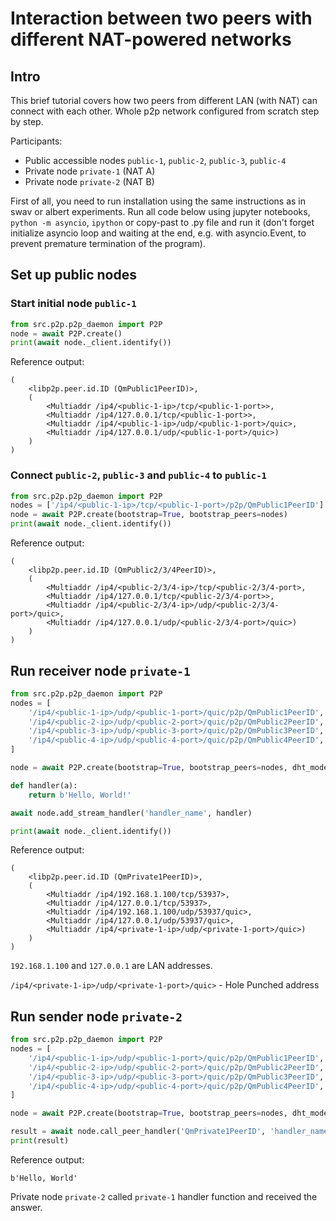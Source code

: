 # Interaction between two peers with different NAT-powered networks

## Intro

This brief tutorial covers how two peers from different LAN (with NAT) can connect with each other. Whole p2p network configured from scratch step by step.

Participants:
* Public accessible nodes `public-1`, `public-2`, `public-3`, `public-4`
* Private node `private-1` (NAT A)
* Private node `private-2` (NAT B)

First of all, you need to run installation using the same instructions as in swav or albert experiments. Run all code below using jupyter notebooks, `python -m asyncio`, `ipython` or copy-past to .py file and run it (don't forget initialize asyncio loop and waiting at the end, e.g. with asyncio.Event, to prevent premature termination of the program).

## Set up public nodes

### Start initial node `public-1`

```python
from src.p2p.p2p_daemon import P2P
node = await P2P.create()
print(await node._client.identify())
```
Reference output:
```
(
    <libp2p.peer.id.ID (QmPublic1PeerID)>,
    (
        <Multiaddr /ip4/<public-1-ip>/tcp/<public-1-port>>,
        <Multiaddr /ip4/127.0.0.1/tcp/<public-1-port>>,
        <Multiaddr /ip4/<public-1-ip>/udp/<public-1-port>/quic>,
        <Multiaddr /ip4/127.0.0.1/udp/<public-1-port>/quic>)
    )
)
```

### Connect `public-2`, `public-3` and `public-4` to `public-1`
```python
from src.p2p.p2p_daemon import P2P
nodes = ['/ip4/<public-1-ip>/tcp/<public-1-port>/p2p/QmPublic1PeerID']
node = await P2P.create(bootstrap=True, bootstrap_peers=nodes)
print(await node._client.identify())
```
Reference output:
```
(
    <libp2p.peer.id.ID (QmPublic2/3/4PeerID)>,
    (
        <Multiaddr /ip4/<public-2/3/4-ip>/tcp/<public-2/3/4-port>,
        <Multiaddr /ip4/127.0.0.1/tcp/<public-2/3/4-port>>,
        <Multiaddr /ip4/<public-2/3/4-ip>/udp/<public-2/3/4-port>/quic>,
        <Multiaddr /ip4/127.0.0.1/udp/<public-2/3/4-port>/quic>)
    )
)
```

## Run receiver node `private-1`

```python
from src.p2p.p2p_daemon import P2P
nodes = [
    '/ip4/<public-1-ip>/udp/<public-1-port>/quic/p2p/QmPublic1PeerID',
    '/ip4/<public-2-ip>/udp/<public-2-port>/quic/p2p/QmPublic2PeerID',
    '/ip4/<public-3-ip>/udp/<public-3-port>/quic/p2p/QmPublic3PeerID',
    '/ip4/<public-4-ip>/udp/<public-4-port>/quic/p2p/QmPublic4PeerID',
]

node = await P2P.create(bootstrap=True, bootstrap_peers=nodes, dht_mode='dht')

def handler(a):
    return b'Hello, World!'

await node.add_stream_handler('handler_name', handler)

print(await node._client.identify())
```

Reference output:
```
(
    <libp2p.peer.id.ID (QmPrivate1PeerID)>,
    (
        <Multiaddr /ip4/192.168.1.100/tcp/53937>,
        <Multiaddr /ip4/127.0.0.1/tcp/53937>,
        <Multiaddr /ip4/192.168.1.100/udp/53937/quic>,
        <Multiaddr /ip4/127.0.0.1/udp/53937/quic>,
        <Multiaddr /ip4/<private-1-ip>/udp/<private-1-port>/quic>)
    )
)
```

`192.168.1.100` and `127.0.0.1` are LAN addresses.

`/ip4/<private-1-ip>/udp/<private-1-port>/quic>` - Hole Punched address


## Run sender node `private-2`

```python
from src.p2p.p2p_daemon import P2P
nodes = [
    '/ip4/<public-1-ip>/udp/<public-1-port>/quic/p2p/QmPublic1PeerID',
    '/ip4/<public-2-ip>/udp/<public-2-port>/quic/p2p/QmPublic2PeerID',
    '/ip4/<public-3-ip>/udp/<public-3-port>/quic/p2p/QmPublic3PeerID',
    '/ip4/<public-4-ip>/udp/<public-4-port>/quic/p2p/QmPublic4PeerID',
]

node = await P2P.create(bootstrap=True, bootstrap_peers=nodes, dht_mode='dht')

result = await node.call_peer_handler('QmPrivate1PeerID', 'handler_name', b'')
print(result)
```

Reference output:
```
b'Hello, World'
```

Private node `private-2` called `private-1` handler function and received the answer.
